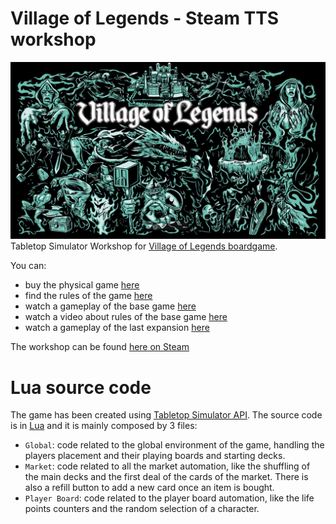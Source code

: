 # Village of Legends - Steam TTS workshop
![background](imgs/background.jpg)
Tabletop Simulator Workshop for [Village of Legends boardgame](https://www.pelotology.com). 

You can:

- buy the physical game [here](https://www.pelotology.com/shop)
- find the rules of the game [here](https://www.pelotology.com/rules)
- watch a gameplay of the base game [here](https://www.youtube.com/watch?v=hs4qvprbbqg)
- watch a video about rules of the base game [here](https://www.youtube.com/watch?v=WD-RvsNV3Ls)
- watch a gameplay of the last expansion [here](https://www.youtube.com/watch?v=Ukg3ufXSlao)

The workshop can be found [here on Steam](https://steamcommunity.com/sharedfiles/filedetails/?id=2472269863)

# Lua source code
The game has been created using [Tabletop Simulator API](https://api.tabletopsimulator.com/).
The source code is in [Lua](https://www.lua.org/pil/1.html) and it is mainly composed by 3 files:

- `Global`: code related to the global environment of the game, handling the players placement and their playing boards and starting decks.
- `Market`: code related to all the market automation, like the shuffling of the main decks and the first deal of the cards of the market. There is also a refill button to add a new card once an item is bought.
- `Player Board`: code related to the player board automation, like the life points counters and the random selection of a character.

